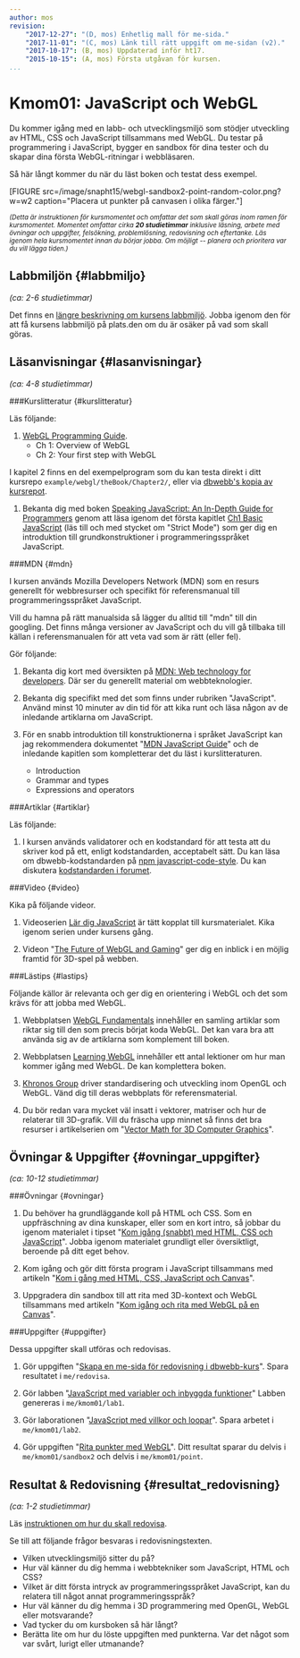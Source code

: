```yaml
---
author: mos
revision:
    "2017-12-27": "(D, mos) Enhetlig mall för me-sida."
    "2017-11-01": "(C, mos) Länk till rätt uppgift om me-sidan (v2)."
    "2017-10-17": (B, mos) Uppdaterad inför ht17.
    "2015-10-15": (A, mos) Första utgåvan för kursen.
...
```

Kmom01: JavaScript och WebGL
==================================

Du kommer igång med en labb- och utvecklingsmiljö som stödjer utveckling av HTML, CSS och JavaScript tillsammans med WebGL. Du testar på programmering i JavaScript, bygger en sandbox för dina tester och du skapar dina första WebGL-ritningar i webbläsaren.

<!--more-->


Så här långt kommer du när du läst boken och testat dess exempel.

[FIGURE src=/image/snapht15/webgl-sandbox2-point-random-color.png?w=w2 caption="Placera ut punkter på canvasen i olika färger."]



<small><i>(Detta är instruktionen för kursmomentet och omfattar det som skall göras inom ramen för kursmomentet. Momentet omfattar cirka **20 studietimmar** inklusive läsning, arbete med övningar och uppgifter, felsökning, problemlösning, redovisning och eftertanke. Läs igenom hela kursmomentet innan du börjar jobba. Om möjligt -- planera och prioritera var du vill lägga tiden.)</i></small>



Labbmiljön  {#labbmiljo}
---------------------------------

*(ca: 2-6 studietimmar)*

Det finns en [längre beskrivning om kursens labbmiljö](./../installera-labbmiljo). Jobba igenom den för att få kursens labbmiljö på plats.den om du är osäker på vad som skall göras.



Läsanvisningar  {#lasanvisningar}
---------------------------------

*(ca: 4-8 studietimmar)*


###Kurslitteratur  {#kurslitteratur}

Läs följande:

1. [WebGL Programming Guide](kunskap/boken-webgl-programming-guide).
    * Ch 1: Overview of WebGL
    * Ch 2: Your first step with WebGL

I kapitel 2 finns en del exempelprogram som du kan testa direkt i ditt kursrepo `example/webgl/theBook/Chapter2/`, eller via [dbwebb's kopia av kursrepot](webgl/repo/example/webgl/theBook/Chapter2/).

1. Bekanta dig med boken [Speaking JavaScript: An In-Depth Guide for Programmers](kunskap/boken-speaking-javascript) genom att läsa igenom det första kapitlet [Ch1 Basic JavaScript](http://speakingjs.com/es5/ch01.html) (läs till och med stycket om "Strict Mode") som ger dig en introduktion till grundkonstruktioner i programmeringsspråket JavaScript.



###MDN {#mdn}

I kursen används Mozilla Developers Network (MDN) som en resurs generellt för webbresurser och specifikt för referensmanual till programmeringsspråket JavaScript.

Vill du hamna på rätt manualsida så lägger du alltid till "mdn" till din googling. Det finns många versioner av JavaScript och du vill gå tillbaka till källan i referensmanualen för att veta vad som är rätt (eller fel).

Gör följande:

1. Bekanta dig kort med översikten på [MDN: Web technology for developers](https://developer.mozilla.org/en-US/docs/Web). Där ser du generellt material om webbteknologier.

1. Bekanta dig specifikt med det som finns under rubriken "JavaScript". Använd minst 10 minuter av din tid för att kika runt och läsa någon av de inledande artiklarna om JavaScript.

1. För en snabb introduktion till konstruktionerna i språket JavaScript kan jag rekommendera dokumentet "[MDN JavaScript Guide](https://developer.mozilla.org/en-US/docs/Web/JavaScript/Guide)" och de inledande kapitlen som kompletterar det du läst i kurslitteraturen.
    * Introduction
    * Grammar and types
    * Expressions and operators



###Artiklar {#artiklar}

Läs följande:

1. I kursen används validatorer och en kodstandard för att testa att du skriver kod på ett, enligt kodstandarden, acceptabelt sätt. Du kan läsa om dbwebb-kodstandarden på [npm javascript-code-style](https://www.npmjs.com/package/javascript-style-guide). Du kan diskutera [kodstandarden i forumet](t/6327).

<!--
1. CSS style guide.
-->



###Video  {#video}

Kika på följande videor.

1. Videoserien [Lär dig JavaScript](https://www.youtube.com/playlist?list=PLKtP9l5q3ce_YXUQlr5aAzJ406vSsmeMT) är tätt kopplat till kursmaterialet. Kika igenom serien under kursens gång.

1. Videon "[The Future of WebGL and Gaming](https://www.youtube.com/watch?v=6lnEmAYVziA)" ger dig en inblick i en möjlig framtid för 3D-spel på webben.

<!--
1. Videoserien [Lär dig JavaScript](https://www.youtube.com/playlist?list=PLKtP9l5q3ce-Id4-mxJK1Pi91_7Ob1W-K) är tätt kopplat till kursmaterialet. Kika på de videor som börjar med 1.
-->


<!--
###Föreläsningsmaterial {#slide}

Föreläsningsmaterial finner du i kursrepot under [`slide/01.*`](webgl/repo/slide).
-->



###Lästips {#lastips}

Följande källor är relevanta och ger dig en orientering i WebGL och det som krävs för att jobba med WebGL.

1. Webbplatsen [WebGL Fundamentals](http://webglfundamentals.org/) innehåller en samling artiklar som riktar sig till den som precis börjat koda WebGL. Det kan vara bra att använda sig av de artiklarna som komplement till boken. 

1. Webbplatsen [Learning WebGL](http://learningwebgl.com/blog/?page_id=1217) innehåller ett antal lektioner om hur man kommer igång med WebGL. De kan komplettera boken.

1. [Khronos Group](https://www.khronos.org/) driver standardisering och utveckling inom OpenGL och WebGL. Vänd dig till deras webbplats för referensmaterial.

1. Du bör redan vara mycket väl insatt i vektorer, matriser och hur de relaterar till 3D-grafik. Vill du fräscha upp minnet så finns det bra resurser i artikelserien om "[Vector Math for 3D Computer Graphics](http://www.dickbaldwin.com/KjellTutorial/KjellVectorTutorialIndex.htm)".



Övningar & Uppgifter  {#ovningar_uppgifter}
-------------------------------------------

*(ca: 10-12 studietimmar)*



###Övningar {#ovningar}

1. Du behöver ha grundläggande koll på HTML och CSS. Som en uppfräschning av dina kunskaper, eller som en kort intro, så jobbar du igenom materialet i tipset "[Kom igång (snabbt) med HTML, CSS och JavaScript](coachen/kom-igang-snabbt-med-html-css-och-javascript)". Jobba igenom materialet grundligt eller översiktligt, beroende på ditt eget behov.

1. Kom igång och gör ditt första program i JavaScript tillsammans med artikeln "[Kom i gång med HTML, CSS, JavaScript och Canvas](kunskap/kom-i-gang-med-html-css-javascript-och-canvas)".

2. Uppgradera din sandbox till att rita med 3D-kontext och WebGL tillsammans med artikeln "[Kom igång och rita med WebGL på en Canvas](kunskap/kom-igang-och-rita-med-webgl-pa-en-canvas)".



###Uppgifter {#uppgifter}

Dessa uppgifter skall utföras och redovisas.

1. Gör uppgiften "[Skapa en me-sida för redovisning i dbwebb-kurs](uppgift/skapa-en-me-sida-for-redovisning-i-dbwebb-kurs)". Spara resultatet i `me/redovisa`.

1. Gör labben "[JavaScript med variabler och inbyggda funktioner](uppgift/javascript-med-variabler-och-inbyggda-funktioner)"  Labben genereras i `me/kmom01/lab1`.

1. Gör laborationen "[JavaScript med villkor och loopar](uppgift/javascript-med-villkor-och-loopar)". Spara arbetet i `me/kmom01/lab2`.

1. Gör uppgiften "[Rita punkter med WebGL](uppgift/rita-punkter-med-webgl)". Ditt resultat sparar du delvis i `me/kmom01/sandbox2` och delvis i `me/kmom01/point`.




Resultat & Redovisning  {#resultat_redovisning}
-----------------------------------------------

*(ca: 1-2 studietimmar)*

Läs [instruktionen om hur du skall redovisa](./../redovisa).

Se till att följande frågor besvaras i redovisningstexten.

* Vilken utvecklingsmiljö sitter du på?
* Hur väl känner du dig hemma i webbtekniker som JavaScript, HTML och CSS?
* Vilket är ditt första intryck av programmeringsspråket JavaScript, kan du relatera till något annat programmeringsspråk?
* Hur väl känner du dig hemma i 3D programmering med OpenGL, WebGL eller motsvarande?
* Vad tycker du om kursboken så här långt?
* Berätta lite om hur du löste uppgiften med punkterna. Var det något som var svårt, lurigt eller utmanande?
